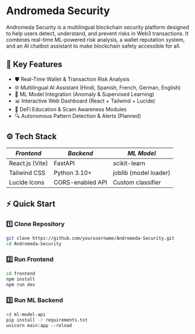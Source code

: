# Andromeda Security
Andromeda Security is a multilingual blockchain security platform designed to help users detect, understand, and prevent risks in Web3 transactions. It combines real-time ML-powered risk analysis, a wallet reputation system, and an AI chatbot assistant to make blockchain safety accessible for all.

## 🚀 Key Features

- 🛡 Real-Time Wallet & Transaction Risk Analysis
- 🌐 Multilingual AI Assistant (Hindi, Spanish, French, German, English)
- 🤖 ML Model Integration (Anomaly & Supervised Learning)
- 📊 Interactive Web Dashboard (React + Tailwind + Lucide)
- 🧠 DeFi Education & Scam Awareness Modules
- 🔍 Autonomous Pattern Detection & Alerts (Planned)

## ⚙ Tech Stack

| *Frontend*    | *Backend*      | *ML Model*          |
| --------------- | ---------------- | --------------------- |
| React.js (Vite) | FastAPI          | scikit-learn          |
| Tailwind CSS    | Python 3.10+     | joblib (model loader) |
| Lucide Icons    | CORS-enabled API | Custom classifier     |

## ⚡ Quick Start

### 1️⃣ Clone Repository

```bash
git clone https://github.com/yourusername/Andromeda-Security.git
cd Andromeda-Security
```

### 2️⃣ Run Frontend

```bash
cd frontend
npm install
npm run dev
```

### 3️⃣ Run ML Backend

```bash
cd ml-model-api
pip install -r requirements.txt
uvicorn main:app --reload
```
